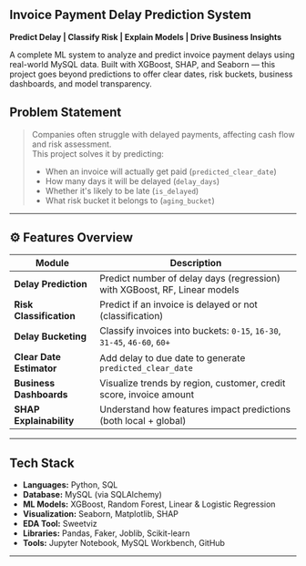 ##  Invoice Payment Delay Prediction System  
**Predict Delay | Classify Risk | Explain Models | Drive Business Insights**

A complete ML system to analyze and predict invoice payment delays using real-world MySQL data. Built with XGBoost, SHAP, and Seaborn — this project goes beyond predictions to offer clear dates, risk buckets, business dashboards, and model transparency.



##  Problem Statement

>  Companies often struggle with delayed payments, affecting cash flow and risk assessment.  
>  This project solves it by predicting:
> - When an invoice will actually get paid (`predicted_clear_date`)
> - How many days it will be delayed (`delay_days`)
> - Whether it's likely to be late (`is_delayed`)
> - What risk bucket it belongs to (`aging_bucket`)

---

## ⚙ Features Overview

| Module                     | Description                                                                 |
|---------------------------|-----------------------------------------------------------------------------|
|  **Delay Prediction**    | Predict number of delay days (regression) with XGBoost, RF, Linear models   |
|  **Risk Classification** | Predict if an invoice is delayed or not (classification)                    |
|  **Delay Bucketing**     | Classify invoices into buckets: `0-15`, `16-30`, `31-45`, `46-60`, `60+`     |
|  **Clear Date Estimator**| Add delay to due date to generate `predicted_clear_date`                   |
|  **Business Dashboards** | Visualize trends by region, customer, credit score, invoice amount          |
|  **SHAP Explainability** | Understand how features impact predictions (both local + global)            |

---

##  Tech Stack

- **Languages:** Python, SQL  
- **Database:** MySQL (via SQLAlchemy)  
- **ML Models:** XGBoost, Random Forest, Linear & Logistic Regression  
- **Visualization:** Seaborn, Matplotlib, SHAP  
- **EDA Tool:** Sweetviz  
- **Libraries:** Pandas, Faker, Joblib, Scikit-learn  
- **Tools:** Jupyter Notebook, MySQL Workbench, GitHub

---


